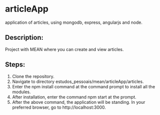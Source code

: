 # articleApp
application of articles, using mongodb, express, angularjs and node.

## Description:
Project with MEAN where you can create and view articles.

## Steps:
1. Clone the repository.  
2. Navigate to directory estudos_pessoais/mean/articleApp/articles.  
3. Enter the npm install command at the command prompt to install all the modules.  
4. After installation, enter the command npm start at the prompt.
5. After the above command, the application will be standing. In your preferred browser, go to http://localhost:3000.  
